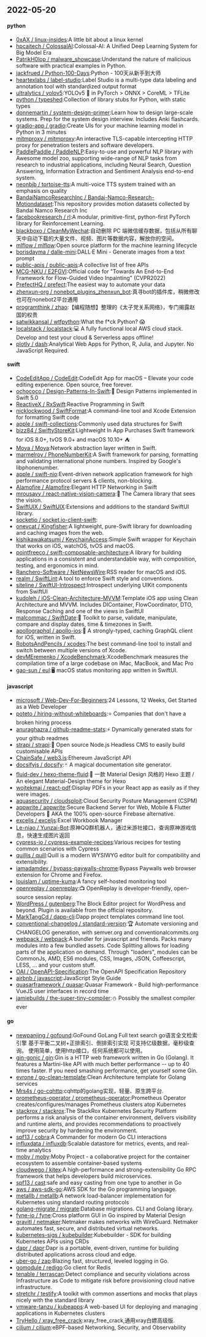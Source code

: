 ## 2022-05-20

#### python
* [0xAX / linux-insides](https://github.com/0xAX/linux-insides):A little bit about a linux kernel
* [hpcaitech / ColossalAI](https://github.com/hpcaitech/ColossalAI):Colossal-AI: A Unified Deep Learning System for Big Model Era
* [PatrikH0lop / malware_showcase](https://github.com/PatrikH0lop/malware_showcase):Understand the nature of malicious software with practical examples in Python.
* [jackfrued / Python-100-Days](https://github.com/jackfrued/Python-100-Days):Python - 100天从新手到大师
* [heartexlabs / label-studio](https://github.com/heartexlabs/label-studio):Label Studio is a multi-type data labeling and annotation tool with standardized output format
* [ultralytics / yolov5](https://github.com/ultralytics/yolov5):YOLOv5
🚀
in PyTorch > ONNX > CoreML > TFLite
* [python / typeshed](https://github.com/python/typeshed):Collection of library stubs for Python, with static types
* [donnemartin / system-design-primer](https://github.com/donnemartin/system-design-primer):Learn how to design large-scale systems. Prep for the system design interview. Includes Anki flashcards.
* [gradio-app / gradio](https://github.com/gradio-app/gradio):Create UIs for your machine learning model in Python in 3 minutes
* [mitmproxy / mitmproxy](https://github.com/mitmproxy/mitmproxy):An interactive TLS-capable intercepting HTTP proxy for penetration testers and software developers.
* [PaddlePaddle / PaddleNLP](https://github.com/PaddlePaddle/PaddleNLP):Easy-to-use and powerful NLP library with Awesome model zoo, supporting wide-range of NLP tasks from research to industrial applications, including Neural Search, Question Answering, Information Extraction and Sentiment Analysis end-to-end system.
* [neonbjb / tortoise-tts](https://github.com/neonbjb/tortoise-tts):A multi-voice TTS system trained with an emphasis on quality
* [BandaiNamcoResearchInc / Bandai-Namco-Research-Motiondataset](https://github.com/BandaiNamcoResearchInc/Bandai-Namco-Research-Motiondataset):This repository provides motion datasets collected by Bandai Namco Research Inc
* [facebookresearch / rl](https://github.com/facebookresearch/rl):A modular, primitive-first, python-first PyTorch library for Reinforcement Learning.
* [blackboxo / CleanMyWechat](https://github.com/blackboxo/CleanMyWechat):自动删除 PC 端微信缓存数据，包括从所有聊天中自动下载的大量文件、视频、图片等数据内容，解放你的空间。
* [mlflow / mlflow](https://github.com/mlflow/mlflow):Open source platform for the machine learning lifecycle
* [borisdayma / dalle-mini](https://github.com/borisdayma/dalle-mini):DALL·E Mini - Generate images from a text prompt
* [public-apis / public-apis](https://github.com/public-apis/public-apis):A collective list of free APIs
* [MCG-NKU / E2FGVI](https://github.com/MCG-NKU/E2FGVI):Official code for "Towards An End-to-End Framework for Flow-Guided Video Inpainting" (CVPR2022)
* [PrefectHQ / prefect](https://github.com/PrefectHQ/prefect):The easiest way to automate your data
* [zhenxun-org / nonebot_plugins_zhenxun_bot](https://github.com/zhenxun-org/nonebot_plugins_zhenxun_bot):真寻bot的插件库，稍微修改也可在nonebot2平台通用
* [programthink / zhao](https://github.com/programthink/zhao):【编程随想】整理的《太子党关系网络》，专门揭露赵国的权贵
* [satwikkansal / wtfpython](https://github.com/satwikkansal/wtfpython):What the f*ck Python?
😱
* [localstack / localstack](https://github.com/localstack/localstack):💻
A fully functional local AWS cloud stack. Develop and test your cloud & Serverless apps offline!
* [plotly / dash](https://github.com/plotly/dash):Analytical Web Apps for Python, R, Julia, and Jupyter. No JavaScript Required.

#### swift
* [CodeEditApp / CodeEdit](https://github.com/CodeEditApp/CodeEdit):CodeEdit App for macOS – Elevate your code editing experience. Open source, free forever.
* [ochococo / Design-Patterns-In-Swift](https://github.com/ochococo/Design-Patterns-In-Swift):📖
Design Patterns implemented in Swift 5.0
* [ReactiveX / RxSwift](https://github.com/ReactiveX/RxSwift):Reactive Programming in Swift
* [nicklockwood / SwiftFormat](https://github.com/nicklockwood/SwiftFormat):A command-line tool and Xcode Extension for formatting Swift code
* [apple / swift-collections](https://github.com/apple/swift-collections):Commonly used data structures for Swift
* [bizz84 / SwiftyStoreKit](https://github.com/bizz84/SwiftyStoreKit):Lightweight In App Purchases Swift framework for iOS 8.0+, tvOS 9.0+ and macOS 10.10+
⛺
* [Moya / Moya](https://github.com/Moya/Moya):Network abstraction layer written in Swift.
* [marmelroy / PhoneNumberKit](https://github.com/marmelroy/PhoneNumberKit):A Swift framework for parsing, formatting and validating international phone numbers. Inspired by Google's libphonenumber.
* [apple / swift-nio](https://github.com/apple/swift-nio):Event-driven network application framework for high performance protocol servers & clients, non-blocking.
* [Alamofire / Alamofire](https://github.com/Alamofire/Alamofire):Elegant HTTP Networking in Swift
* [mrousavy / react-native-vision-camera](https://github.com/mrousavy/react-native-vision-camera):📸
The Camera library that sees the vision.
* [SwiftUIX / SwiftUIX](https://github.com/SwiftUIX/SwiftUIX):Extensions and additions to the standard SwiftUI library.
* [socketio / socket.io-client-swift](https://github.com/socketio/socket.io-client-swift):
* [onevcat / Kingfisher](https://github.com/onevcat/Kingfisher):A lightweight, pure-Swift library for downloading and caching images from the web.
* [kishikawakatsumi / KeychainAccess](https://github.com/kishikawakatsumi/KeychainAccess):Simple Swift wrapper for Keychain that works on iOS, watchOS, tvOS and macOS.
* [pointfreeco / swift-composable-architecture](https://github.com/pointfreeco/swift-composable-architecture):A library for building applications in a consistent and understandable way, with composition, testing, and ergonomics in mind.
* [Ranchero-Software / NetNewsWire](https://github.com/Ranchero-Software/NetNewsWire):RSS reader for macOS and iOS.
* [realm / SwiftLint](https://github.com/realm/SwiftLint):A tool to enforce Swift style and conventions.
* [siteline / SwiftUI-Introspect](https://github.com/siteline/SwiftUI-Introspect):Introspect underlying UIKit components from SwiftUI
* [kudoleh / iOS-Clean-Architecture-MVVM](https://github.com/kudoleh/iOS-Clean-Architecture-MVVM):Template iOS app using Clean Architecture and MVVM. Includes DIContainer, FlowCoordinator, DTO, Response Caching and one of the views in SwiftUI
* [malcommac / SwiftDate](https://github.com/malcommac/SwiftDate):🐔
Toolkit to parse, validate, manipulate, compare and display dates, time & timezones in Swift.
* [apollographql / apollo-ios](https://github.com/apollographql/apollo-ios):📱
A strongly-typed, caching GraphQL client for iOS, written in Swift.
* [RobotsAndPencils / xcodes](https://github.com/RobotsAndPencils/xcodes):The best command-line tool to install and switch between multiple versions of Xcode.
* [devMEremenko / XcodeBenchmark](https://github.com/devMEremenko/XcodeBenchmark):XcodeBenchmark measures the compilation time of a large codebase on iMac, MacBook, and Mac Pro
* [gao-sun / eul](https://github.com/gao-sun/eul):🖥️
macOS status monitoring app written in SwiftUI.

#### javascript
* [microsoft / Web-Dev-For-Beginners](https://github.com/microsoft/Web-Dev-For-Beginners):24 Lessons, 12 Weeks, Get Started as a Web Developer
* [poteto / hiring-without-whiteboards](https://github.com/poteto/hiring-without-whiteboards):⭐️
Companies that don't have a broken hiring process
* [anuraghazra / github-readme-stats](https://github.com/anuraghazra/github-readme-stats):⚡
Dynamically generated stats for your github readmes
* [strapi / strapi](https://github.com/strapi/strapi):🚀
Open source Node.js Headless CMS to easily build customisable APIs
* [ChainSafe / web3.js](https://github.com/ChainSafe/web3.js):Ethereum JavaScript API
* [docsifyjs / docsify](https://github.com/docsifyjs/docsify):🃏
A magical documentation site generator.
* [fluid-dev / hexo-theme-fluid](https://github.com/fluid-dev/hexo-theme-fluid):🌊
一款 Material Design 风格的 Hexo 主题 / An elegant Material-Design theme for Hexo
* [wojtekmaj / react-pdf](https://github.com/wojtekmaj/react-pdf):Display PDFs in your React app as easily as if they were images.
* [aquasecurity / cloudsploit](https://github.com/aquasecurity/cloudsploit):Cloud Security Posture Management (CSPM)
* [appwrite / appwrite](https://github.com/appwrite/appwrite):Secure Backend Server for Web, Mobile & Flutter Developers
🚀
AKA the 100% open-source Firebase alternative.
* [exceljs / exceljs](https://github.com/exceljs/exceljs):Excel Workbook Manager
* [Le-niao / Yunzai-Bot](https://github.com/Le-niao/Yunzai-Bot):原神QQ群机器人，通过米游社接口，查询原神游戏信息，快速生成图片返回
* [cypress-io / cypress-example-recipes](https://github.com/cypress-io/cypress-example-recipes):Various recipes for testing common scenarios with Cypress
* [quilljs / quill](https://github.com/quilljs/quill):Quill is a modern WYSIWYG editor built for compatibility and extensibility.
* [iamadamdev / bypass-paywalls-chrome](https://github.com/iamadamdev/bypass-paywalls-chrome):Bypass Paywalls web browser extension for Chrome and Firefox.
* [louislam / uptime-kuma](https://github.com/louislam/uptime-kuma):A fancy self-hosted monitoring tool
* [openreplay / openreplay](https://github.com/openreplay/openreplay):📺
OpenReplay is developer-friendly, open-source session replay.
* [WordPress / gutenberg](https://github.com/WordPress/gutenberg):The Block Editor project for WordPress and beyond. Plugin is available from the official repository.
* [MarkTangCd / dapp-cli](https://github.com/MarkTangCd/dapp-cli):Dapp project templates command line tool.
* [conventional-changelog / standard-version](https://github.com/conventional-changelog/standard-version):🏆
Automate versioning and CHANGELOG generation, with semver.org and conventionalcommits.org
* [webpack / webpack](https://github.com/webpack/webpack):A bundler for javascript and friends. Packs many modules into a few bundled assets. Code Splitting allows for loading parts of the application on demand. Through "loaders", modules can be CommonJs, AMD, ES6 modules, CSS, Images, JSON, Coffeescript, LESS, ... and your custom stuff.
* [OAI / OpenAPI-Specification](https://github.com/OAI/OpenAPI-Specification):The OpenAPI Specification Repository
* [airbnb / javascript](https://github.com/airbnb/javascript):JavaScript Style Guide
* [quasarframework / quasar](https://github.com/quasarframework/quasar):Quasar Framework - Build high-performance VueJS user interfaces in record time
* [jamiebuilds / the-super-tiny-compiler](https://github.com/jamiebuilds/the-super-tiny-compiler):⛄
Possibly the smallest compiler ever

#### go
* [newpanjing / gofound](https://github.com/newpanjing/gofound):GoFound GoLang Full text search go语言全文检索引擎 基于平衡二叉树+正排索引、倒排索引实现 可支持亿级数据，毫秒级查询。 使用简单，使用http接口，任何系统都可以使用。
* [gin-gonic / gin](https://github.com/gin-gonic/gin):Gin is a HTTP web framework written in Go (Golang). It features a Martini-like API with much better performance -- up to 40 times faster. If you need smashing performance, get yourself some Gin.
* [evrone / go-clean-template](https://github.com/evrone/go-clean-template):Clean Architecture template for Golang services
* [Mrs4s / go-cqhttp](https://github.com/Mrs4s/go-cqhttp):cqhttp的golang实现，轻量、原生跨平台.
* [prometheus-operator / prometheus-operator](https://github.com/prometheus-operator/prometheus-operator):Prometheus Operator creates/configures/manages Prometheus clusters atop Kubernetes
* [stackrox / stackrox](https://github.com/stackrox/stackrox):The StackRox Kubernetes Security Platform performs a risk analysis of the container environment, delivers visibility and runtime alerts, and provides recommendations to proactively improve security by hardening the environment.
* [spf13 / cobra](https://github.com/spf13/cobra):A Commander for modern Go CLI interactions
* [influxdata / influxdb](https://github.com/influxdata/influxdb):Scalable datastore for metrics, events, and real-time analytics
* [moby / moby](https://github.com/moby/moby):Moby Project - a collaborative project for the container ecosystem to assemble container-based systems
* [cloudwego / kitex](https://github.com/cloudwego/kitex):A high-performance and strong-extensibility Go RPC framework that helps developers build microservices.
* [spf13 / cast](https://github.com/spf13/cast):safe and easy casting from one type to another in Go
* [aws / aws-sdk-go](https://github.com/aws/aws-sdk-go):AWS SDK for the Go programming language.
* [metallb / metallb](https://github.com/metallb/metallb):A network load-balancer implementation for Kubernetes using standard routing protocols
* [golang-migrate / migrate](https://github.com/golang-migrate/migrate):Database migrations. CLI and Golang library.
* [fyne-io / fyne](https://github.com/fyne-io/fyne):Cross platform GUI in Go inspired by Material Design
* [gravitl / netmaker](https://github.com/gravitl/netmaker):Netmaker makes networks with WireGuard. Netmaker automates fast, secure, and distributed virtual networks.
* [kubernetes-sigs / kubebuilder](https://github.com/kubernetes-sigs/kubebuilder):Kubebuilder - SDK for building Kubernetes APIs using CRDs
* [dapr / dapr](https://github.com/dapr/dapr):Dapr is a portable, event-driven, runtime for building distributed applications across cloud and edge.
* [uber-go / zap](https://github.com/uber-go/zap):Blazing fast, structured, leveled logging in Go.
* [gomodule / redigo](https://github.com/gomodule/redigo):Go client for Redis
* [tenable / terrascan](https://github.com/tenable/terrascan):Detect compliance and security violations across Infrastructure as Code to mitigate risk before provisioning cloud native infrastructure.
* [stretchr / testify](https://github.com/stretchr/testify):A toolkit with common assertions and mocks that plays nicely with the standard library
* [vmware-tanzu / kubeapps](https://github.com/vmware-tanzu/kubeapps):A web-based UI for deploying and managing applications in Kubernetes clusters
* [TryHello / xray_free_crack](https://github.com/TryHello/xray_free_crack):xray_free_crack,通用xray白嫖高级版.
* [cilium / cilium](https://github.com/cilium/cilium):eBPF-based Networking, Security, and Observability
